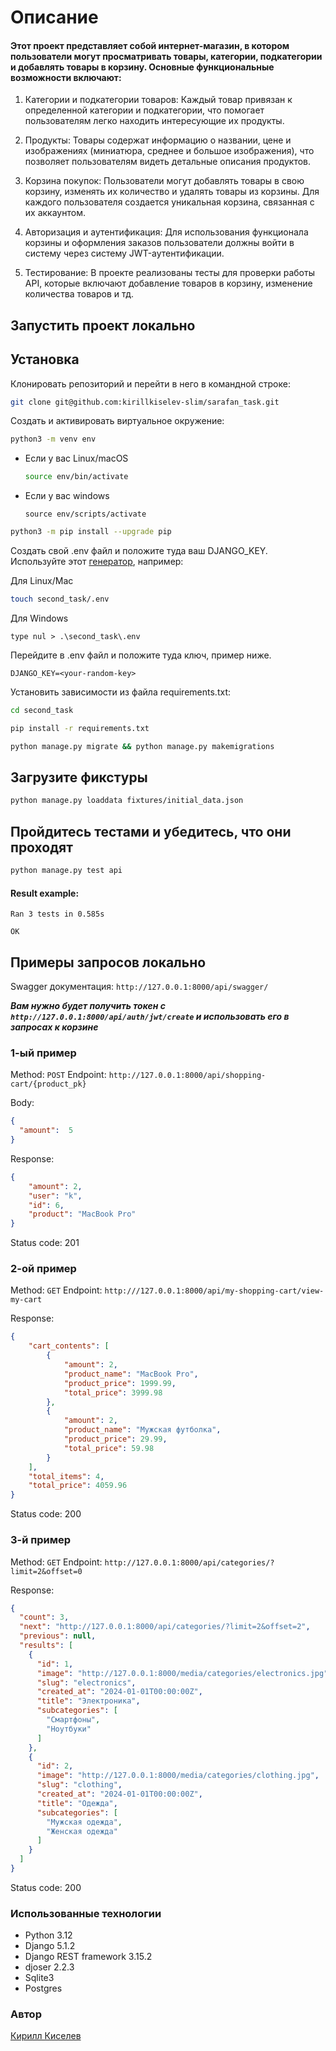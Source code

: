 # Описание

#### Этот проект представляет собой интернет-магазин, в котором пользователи могут просматривать товары, категории, подкатегории и добавлять товары в корзину. Основные функциональные возможности включают:

1. Категории и подкатегории товаров: Каждый товар привязан к определенной категории и подкатегории, что помогает пользователям легко находить интересующие их продукты.

2. Продукты: Товары содержат информацию о названии, цене и изображениях (миниатюра, среднее и большое изображения), что позволяет пользователям видеть детальные описания продуктов.

3. Корзина покупок: Пользователи могут добавлять товары в свою корзину, изменять их количество и удалять товары из корзины. Для каждого пользователя создается уникальная корзина, связанная с их аккаунтом.

4. Авторизация и аутентификация: Для использования функционала корзины и оформления заказов пользователи должны войти в систему через систему JWT-аутентификации.

5. Тестирование: В проекте реализованы тесты для проверки работы API, которые включают добавление товаров в корзину, изменение количества товаров и тд.


## **Запустить проект локально**

## Установка

Клонировать репозиторий и перейти в него в командной строке:

```bash
git clone git@github.com:kirillkiselev-slim/sarafan_task.git
```

Cоздать и активировать виртуальное окружение:

```bash
python3 -m venv env
```

* Если у вас Linux/macOS

    ```bash
    source env/bin/activate
    ```

* Если у вас windows

    ```commandline
    source env/scripts/activate
    ```

```bash
python3 -m pip install --upgrade pip
```
Создать свой .env файл и положите туда ваш DJANGO_KEY. Используйте этот [генератор](https://djecrety.ir/), например:

Для Linux/Mac
```bash
touch second_task/.env
```

Для Windows
```commandline
type nul > .\second_task\.env
```
Перейдите в .env файл и положите туда ключ, пример ниже.

```text
DJANGO_KEY=<your-random-key>
```


Установить зависимости из файла requirements.txt:

```bash
cd second_task
```

```bash
pip install -r requirements.txt
```
```bash
python manage.py migrate && python manage.py makemigrations
```

## Загрузите фикстуры

```bash
python manage.py loaddata fixtures/initial_data.json 
```

## Прoйдитесь тестами и убедитесь, что они проходят

```bash
python manage.py test api
```

#### Result example:

```text 
Ran 3 tests in 0.585s

OK
```

## Примеры запросов локально

Swagger документация: `http://127.0.0.1:8000/api/swagger/`

***Вам нужно будет получить токен с `http://127.0.0.1:8000/api/auth/jwt/create` и использовать его в запросах к корзине***
### 1-ый пример

Method: `POST`
Endpoint: `http://127.0.0.1:8000/api/shopping-cart/{product_pk}`

Body: 

```json
{
  "amount":  5
}
```

Response: 

```json
{
    "amount": 2,
    "user": "k",
    "id": 6,
    "product": "MacBook Pro"
}
```

Status code: 201


### 2-ой пример

Method: `GET`
Endpoint: `http:///127.0.0.1:8000/api/my-shopping-cart/view-my-cart`

Response: 

```json
{
    "cart_contents": [
        {
            "amount": 2,
            "product_name": "MacBook Pro",
            "product_price": 1999.99,
            "total_price": 3999.98
        },
        {
            "amount": 2,
            "product_name": "Мужская футболка",
            "product_price": 29.99,
            "total_price": 59.98
        }
    ],
    "total_items": 4,
    "total_price": 4059.96
}
```

Status code: 200


### 3-й пример

Method: `GET`
Endpoint: `http://127.0.0.1:8000/api/categories/?limit=2&offset=0`

Response: 

```json
{
  "count": 3,
  "next": "http://127.0.0.1:8000/api/categories/?limit=2&offset=2",
  "previous": null,
  "results": [
    {
      "id": 1,
      "image": "http://127.0.0.1:8000/media/categories/electronics.jpg",
      "slug": "electronics",
      "created_at": "2024-01-01T00:00:00Z",
      "title": "Электроника",
      "subcategories": [
        "Смартфоны",
        "Ноутбуки"
      ]
    },
    {
      "id": 2,
      "image": "http://127.0.0.1:8000/media/categories/clothing.jpg",
      "slug": "clothing",
      "created_at": "2024-01-01T00:00:00Z",
      "title": "Одежда",
      "subcategories": [
        "Мужская одежда",
        "Женская одежда"
      ]
    }
  ]
}
```

Status code: 200


### Использованные технологии

* Python 3.12
* Django 5.1.2
* Django REST framework 3.15.2
* djoser 2.2.3
* Sqlite3 
* Postgres

### Автор

[Кирилл Киселев](https://github.com/kirillkiselev-slim)

